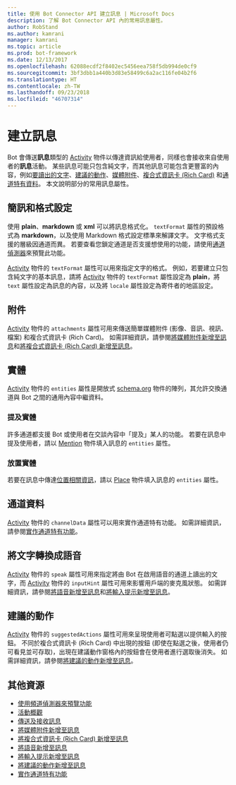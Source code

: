 ```yaml
---
title: 使用 Bot Connector API 建立訊息 | Microsoft Docs
description: 了解 Bot Connector API 內的常用訊息屬性。
author: RobStand
ms.author: kamrani
manager: kamrani
ms.topic: article
ms.prod: bot-framework
ms.date: 12/13/2017
ms.openlocfilehash: 62088ecdf2f8402ec5456eea758f5db994de0cf9
ms.sourcegitcommit: 3bf3dbb1a440b3d83e58499c6a2ac116fe04b2f6
ms.translationtype: HT
ms.contentlocale: zh-TW
ms.lasthandoff: 09/23/2018
ms.locfileid: "46707314"
---
```

# <a name="create-messages"></a>建立訊息

Bot 會傳送**訊息**類型的 [Activity][Activity] 物件以傳達資訊給使用者，同樣也會接收來自使用者的**訊息**活動。 某些訊息可能只包含純文字，而其他訊息可能包含更豐富的內容，例如[要讀出的文字](bot-framework-rest-connector-text-to-speech.md)、[建議的動作](bot-framework-rest-connector-add-suggested-actions.md)、[媒體附件](bot-framework-rest-connector-add-media-attachments.md)、[複合式資訊卡 (Rich Card)](bot-framework-rest-connector-add-rich-cards.md) 和[通道特有資料](bot-framework-rest-connector-channeldata.md)。 本文說明部分的常用訊息屬性。

## <a name="message-text-and-formatting"></a>簡訊和格式設定

使用 **plain**、**markdown** 或 **xml** 可以將訊息格式化。 `textFormat` 屬性的預設格式為 **markdown**，以及使用 Markdown 格式設定標準來解譯文字。 文字格式支援的層級因通道而異。 若要查看您鎖定通道是否支援想使用的功能，請使用[通道偵測器][ChannelInspector]來預覽此功能。 

[Activity][Activity] 物件的 `textFormat` 屬性可以用來指定文字的格式。 例如，若要建立只包含純文字的基本訊息，請將 [Activity][Activity] 物件的 `textFormat` 屬性設定為 **plain**，將 `text` 屬性設定為訊息的內容，以及將 `locale` 屬性設定為寄件者的地區設定。 

## <a name="attachments"></a>附件

[Activity][Activity] 物件的 `attachments` 屬性可用來傳送簡單媒體附件 (影像、音訊、視訊、檔案) 和複合式資訊卡 (Rich Card)。 如需詳細資訊，請參閱[將媒體附件新增至訊息](bot-framework-rest-connector-add-media-attachments.md)和[將複合式資訊卡 (Rich Card) 新增至訊息](bot-framework-rest-connector-add-rich-cards.md)。

## <a name="entities"></a>實體

[Activity][Activity] 物件的 `entities` 屬性是開放式 <a href="http://schema.org/" target="_blank">schema.org</a> 物件的陣列，其允許交換通道與 Bot 之間的通用內容中繼資料。

### <a name="mention-entities"></a>提及實體

許多通道都支援 Bot 或使用者在交談內容中「提及」某人的功能。 若要在訊息中提及使用者，請以 [Mention][Mention] 物件填入訊息的 `entities` 屬性。 

### <a name="place-entities"></a>放置實體

若要在訊息中傳達<a href="https://schema.org/Place" target="_blank">位置相關資訊</a>，請以 [Place][Place] 物件填入訊息的 `entities` 屬性。 

## <a name="channel-data"></a>通道資料

[Activity][Activity] 物件的 `channelData` 屬性可以用來實作通道特有功能。 如需詳細資訊，請參閱[實作通道特有功能](bot-framework-rest-connector-channeldata.md)。

## <a name="text-to-speech"></a>將文字轉換成語音

[Activity][Activity] 物件的 `speak` 屬性可用來指定將由 Bot 在啟用語音的通道上讀出的文字，而 [Activity][Activity] 物件的 `inputHint` 屬性可用來影響用戶端的麥克風狀態。 如需詳細資訊，請參閱[將語音新增至訊息](bot-framework-rest-connector-text-to-speech.md)和[將輸入提示新增至訊息](bot-framework-rest-connector-add-input-hints.md)。

## <a name="suggested-actions"></a>建議的動作

[Activity][Activity] 物件的 `suggestedActions` 屬性可用來呈現使用者可點選以提供輸入的按鈕。 不同於複合式資訊卡 (Rich Card) 中出現的按鈕 (即使在點選之後，使用者仍可看見並可存取)，出現在建議動作窗格內的按鈕會在使用者進行選取後消失。 如需詳細資訊，請參閱[將建議的動作新增至訊息](bot-framework-rest-connector-add-suggested-actions.md)。

## <a name="additional-resources"></a>其他資源

- [使用頻道偵測器來預覽功能][ChannelInspector]
- [活動概觀](bot-framework-rest-connector-activities.md)
- [傳送及接收訊息](bot-framework-rest-connector-send-and-receive-messages.md)
- [將媒體附件新增至訊息](bot-framework-rest-connector-add-media-attachments.md)
- [將複合式資訊卡 (Rich Card) 新增至訊息](bot-framework-rest-connector-add-rich-cards.md)
- [將語音新增至訊息](bot-framework-rest-connector-text-to-speech.md)
- [將輸入提示新增至訊息](bot-framework-rest-connector-add-input-hints.md)
- [將建議的動作新增至訊息](bot-framework-rest-connector-add-suggested-actions.md)
- [實作通道特有功能](bot-framework-rest-connector-channeldata.md)

[Mention]: bot-framework-rest-connector-api-reference.md#mention-object
[Place]: bot-framework-rest-connector-api-reference.md#place-object
[Activity]: bot-framework-rest-connector-api-reference.md#activity-object
[ChannelInspector]: ../bot-service-channel-inspector.md
[textFormating]: ../bot-service-channel-inspector.md#text-formatting
